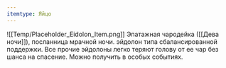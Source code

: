 ```yaml
---
itemtype: Яйцо
---
```

![[Temp/Placeholder_Eidolon_Item.png]]
Эпатажная чародейка ([[Дева ночи]]), посланница мрачной ночи. эйдолон типа сбалансированной поддержки. Все прочие эйдолоны легко теряют голову от ее чар без шанса на спасение. Можно получить в особых событиях.
